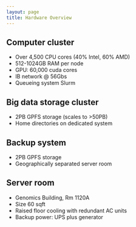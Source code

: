 ```yaml
---
layout: page
title: Hardware Overview
---
```



## Computer cluster

* Over 4,500 CPU cores (40% Intel, 60% AMD)
* 512-1024GB RAM per node
* GPU: 60,000 cuda cores
* IB network @ 56Gbs
* Queueing system Slurm

## Big data storage cluster

* 2PB GPFS storage (scales to >50PB)
* Home directories on dedicated system


## Backup system

* 2PB GPFS storage
* Geographically separated server room

## Server room

* Genomics Building, Rm 1120A
* Size 60 sqft
* Raised floor cooling with redundant AC units 
* Backup power: UPS plus generator

